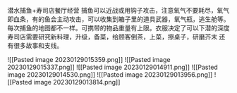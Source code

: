 潜水捕鱼+寿司店餐厅经营
捕鱼可以近战或用钩子攻击，注意氧气不要耗尽，氧气即血条，有的鱼会主动攻击，可以收集到箱子里的道具武器，氧气瓶，逃生舱等。每次捕鱼的地图都不一样。可携带的物品重量有上限。衣服决定了可以下潜的深度
寿司店需要研究新料理，升级，备菜，给顾客倒茶，上菜，擦桌子，研磨芥末
还有很多故事和支线。

![[Pasted image 20230129015359.png]]
![[Pasted image 20230129015337.png]]
![[Pasted image 20230129014911.png]]
![[Pasted image 20230129014530.png]]
![[Pasted image 20230129013956.png]]
![[Pasted image 20230129013814.png]]